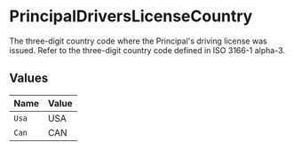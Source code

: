 # PrincipalDriversLicenseCountry

The three-digit country code where the Principal's driving license was issued. Refer to the three-digit country code defined in ISO 3166-1 alpha-3.


## Values

| Name  | Value |
| ----- | ----- |
| `Usa` | USA   |
| `Can` | CAN   |